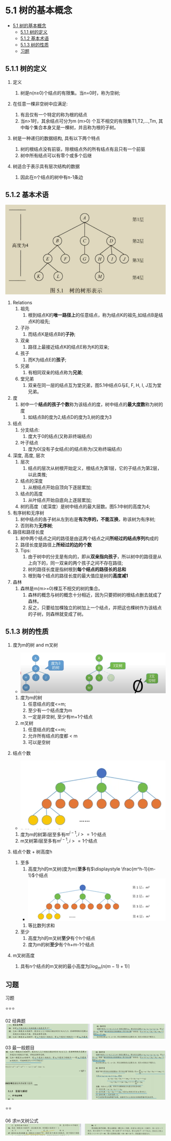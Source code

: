 # 5.1 树的基本概念

- [5.1 树的基本概念](#51-树的基本概念)
  - [5.1.1 树的定义](#511-树的定义)
  - [5.1.2 基本术语](#512-基本术语)
  - [5.1.3 树的性质](#513-树的性质)
  - [习题](#习题)

## 5.1.1 树的定义

1. 定义
   1. 树是n(n≥0)个结点的有限集。当n=0时，称为空树;

2. 在任意一棵非空树中应满足:
   1. 有且仅有一个特定的称为根的结点
   2. 当n>1时，其余结点可分为m (m>0) 个互不相交的有限集T1,T2,…,Tm, 其中每个集合本身又是一棵树，并且称为根的子树。

3. 树是一种递归的数据结构, 具有以下两个特点
   1. 树的根结点没有前驱，除根结点外的所有结点有且只有一个前驱
   2. 树中所有结点可以有零个或多个后继

4. 树适合于表示具有层次结构的数据
   1. 因此在n个结点的树中有n-1条边

## 5.1.2 基本术语

![A tree](https://raw.githubusercontent.com/Logible/Image/main/note_image/20220809210939.png)

1. Relations
   1. 祖先
      1. 根到结点K的**唯一路径上**的任意结点，称为结点K的祖先,如结点B是结点K的祖先;
   2. 子孙
      1. 而结点K是结点B的**子孙**;
   3. 双亲
      1. 路径上最接近结点K的结点E称为K的双亲;
   4. 孩子
      1. 而K为结点E的**孩子**;
   5. 兄弟
      1. 有相同双亲的结点称为**兄弟**;
   6. 堂兄弟
      1. 双亲在同一层的结点互为堂兄弟，图5.1中结点G与E, F, H, I, J互为堂兄弟。
2. 度
   1. 树中一个**结点的孩子个数**称为该结点的度，树中结点的**最大度数**称为树的度
      1. 如结点B的度为2,结点D的度为3,树的度为3
3. 结点
   1. 分支结点:
      1. 度大于0的结点(又称非终端结点)
   2. 叶子结点
      1. 度为0(没有子女结点)的结点称为(又称终端结点)
4. 深度, 高度, 层次
   1. 层次
      1. 结点的层次从树根开始定义，根结点为第1层，它的子结点为第2层，以此类推;
   2. 结点的深度
      1. 从根结点开始自顶向下逐层累加;
   3. 结点的高度
      1. 从叶结点开始自底向上逐层累加;
   4. 树的高度（或深度）是树中结点的最大层数。图5.1中树的高度为4;
5. 有序树和无序树
   1. 树中结点的各子树从左到右是**有次序的，不能互换**，称该树为有序树;
   2. 否则称为**无序树**;
6. 路径和路径长度
   1. 树中两个结点之间的路径是由这两个结点之间**所经过的结点序列**构成的
   2. 路径长度是路径上**所经过的边的个数**
   3. Tips:
      1. 由于树中的分支是有向的，即从**双亲指向孩子**，所以树中的路径是从上向下的，同一双亲的两个孩子之间不存在路径;
      2. 树的路径长度是指树根到**每个结点的路径长的总和**
      3. 根到每个结点的路径长度的最大值应是树的**高度减1**
7. 森林
   1. 森林是m(m>=0)棵互不相交的树的集合。
      1. 森林的概念与树的概念十分相近，因为只要把树的根结点删去就成了森林。
      2. 反之，只要给加棵独立的树加上一个结点，并把这也棵树作为该结点的子树，则森林就变成了树。

## 5.1.3 树的性质

1. 度为m的树 and m叉树
   - ![树的度 and m叉树](https://raw.githubusercontent.com/Logible/Image/main/note_image/20220809213842.png)
   1. 度为m的树
      1. 任意结点的度<=m;
      2. 至少有一个结点度为m
      3. 一定是非空树, 至少有m+1个结点
   2. m叉树
      1. 任意结点的度<=m;
      2. 允许所有结点的度都 < m
      3. 可以是空树

2. 结点个数
   - ![结点个数](https://raw.githubusercontent.com/Logible/Image/main/note_image/20220809214038.png)
   1. 度为m的树第i层至多有$m^{i-1}, i>=1$个结点
   1. m叉树第i层至多有$m^{i-1}, i>=1$个结点

3. 结点个数 + 树高度h
   1. 至多
      1. 高度为h的m叉树(度为m)**至多**有$\displaystyle \frac{m^h-1}{m-1}$个结点
      - ![等比数列求和](https://raw.githubusercontent.com/Logible/Image/main/note_image/20220809214706.png)
      1. 等比数列求和
   2. 至少
      1. 高度为h的m叉树**至少**有个h个结点
      2. 度为m的树**至少**有个h+m-1个结点

4. m叉树高度
   1. 具有n个结点的m叉树的最小高度为$\lceil log_{m}(n(m-1)+1)\rceil$

## 习题

习题

⭐⭐⭐

02 经典题 ![20220819230602](https://raw.githubusercontent.com/Logible/Image/main/note_image/20220819230602.png)

03 最一般题目![20220819231144](https://raw.githubusercontent.com/Logible/Image/main/note_image/20220819231144.png)

⭐⭐

06 求m叉树公式![20220819220201](https://raw.githubusercontent.com/Logible/Image/main/note_image/20220819220201.png)
